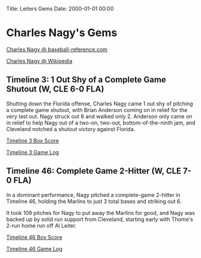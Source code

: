 Title: Leiters Gems
Date: 2000-01-01 00:00

# Charles Nagy's Gems

[Charles Nagy @ baseball-reference.com](https://www.baseball-reference.com/players/n/nagych01.shtml)

[Charles Nagy @ Wikipedia](https://en.wikipedia.org/wiki/Charles_Nagy)

## Timeline 3: 1 Out Shy of a Complete Game Shutout (W, CLE 6-0 FLA)

Shutting down the Florida offense, Charles Nagy came 1 out shy of pitching a complete game
shutout, with Brian Anderson coming on in relief for the very last out. Nagy struck out 8
and walked only 2. Anderson only came on in relief to help Nagy out of a two-on, two-out,
bottom-of-the-ninth jam, and Cleveland notched a shutout victory against Florida.

[Timeline 3 Box Score](/almanacs/infinite_cleveland_g03_cle6fla0/box_scores/game_box_1.html)

[Timeline 3 Game Log](/almanacs/infinite_cleveland_g03_cle6fla0/game_logs/log_1.html)

## Timeline 46: Complete Game 2-Hitter (W, CLE 7-0 FLA)

In a dominant performance, Nagy pitched a complete-game 2-hitter
in Timeline 46, holding the Marlins to just 3 total bases
and striking out 6.

It took 109 pitches for Nagy to put away the Marlins for good,
and Nagy was backed up by solid run support from Cleveland,
starting early with Thome's 2-run home run off Al Leiter.

[Timeline 46 Box Score](/almanacs/infinite_cleveland_g46_cle7fla0/box_scores/game_box_1.html)

[Timeline 46 Game Log](/almanacs/infinite_cleveland_g46_cle7fla0/game_logs/log_1.html)

